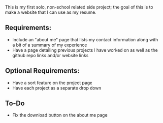 This is my first solo, non-school related side project; the goal of this is to make a website that I can use as my resume.

## Requirements:
* Include an "about me" page that lists my contact information along with a bit of a summary of my experience
* Have a page detailing previous projects I have worked on as well as the github repo links and/or website links

## Optional Requirements:
* Have a sort feature on the project page
* Have each project as a separate drop down


## To-Do
* Fix the download button on the about me page
